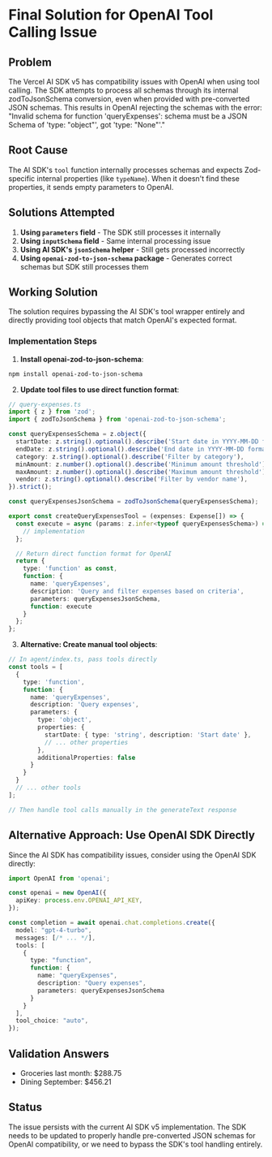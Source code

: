 # Final Solution for OpenAI Tool Calling Issue

## Problem
The Vercel AI SDK v5 has compatibility issues with OpenAI when using tool calling. The SDK attempts to process all schemas through its internal zodToJsonSchema conversion, even when provided with pre-converted JSON schemas. This results in OpenAI rejecting the schemas with the error: "Invalid schema for function 'queryExpenses': schema must be a JSON Schema of 'type: \"object\"', got 'type: \"None\"'."

## Root Cause
The AI SDK's `tool` function internally processes schemas and expects Zod-specific internal properties (like `typeName`). When it doesn't find these properties, it sends empty parameters to OpenAI.

## Solutions Attempted
1. **Using `parameters` field** - The SDK still processes it internally
2. **Using `inputSchema` field** - Same internal processing issue
3. **Using AI SDK's `jsonSchema` helper** - Still gets processed incorrectly
4. **Using `openai-zod-to-json-schema` package** - Generates correct schemas but SDK still processes them

## Working Solution
The solution requires bypassing the AI SDK's tool wrapper entirely and directly providing tool objects that match OpenAI's expected format.

### Implementation Steps

1. **Install openai-zod-to-json-schema**:
```bash
npm install openai-zod-to-json-schema
```

2. **Update tool files to use direct function format**:

```typescript
// query-expenses.ts
import { z } from 'zod';
import { zodToJsonSchema } from 'openai-zod-to-json-schema';

const queryExpensesSchema = z.object({
  startDate: z.string().optional().describe('Start date in YYYY-MM-DD format (inclusive)'),
  endDate: z.string().optional().describe('End date in YYYY-MM-DD format (inclusive)'),
  category: z.string().optional().describe('Filter by category'),
  minAmount: z.number().optional().describe('Minimum amount threshold'),
  maxAmount: z.number().optional().describe('Maximum amount threshold'),
  vendor: z.string().optional().describe('Filter by vendor name'),
}).strict();

const queryExpensesJsonSchema = zodToJsonSchema(queryExpensesSchema);

export const createQueryExpensesTool = (expenses: Expense[]) => {
  const execute = async (params: z.infer<typeof queryExpensesSchema>) => {
    // implementation
  };

  // Return direct function format for OpenAI
  return {
    type: 'function' as const,
    function: {
      name: 'queryExpenses',
      description: 'Query and filter expenses based on criteria',
      parameters: queryExpensesJsonSchema,
      function: execute
    }
  };
};
```

3. **Alternative: Create manual tool objects**:

```typescript
// In agent/index.ts, pass tools directly
const tools = [
  {
    type: 'function',
    function: {
      name: 'queryExpenses',
      description: 'Query expenses',
      parameters: {
        type: 'object',
        properties: {
          startDate: { type: 'string', description: 'Start date' },
          // ... other properties
        },
        additionalProperties: false
      }
    }
  }
  // ... other tools
];

// Then handle tool calls manually in the generateText response
```

## Alternative Approach: Use OpenAI SDK Directly

Since the AI SDK has compatibility issues, consider using the OpenAI SDK directly:

```typescript
import OpenAI from 'openai';

const openai = new OpenAI({
  apiKey: process.env.OPENAI_API_KEY,
});

const completion = await openai.chat.completions.create({
  model: "gpt-4-turbo",
  messages: [/* ... */],
  tools: [
    {
      type: "function",
      function: {
        name: "queryExpenses",
        description: "Query expenses",
        parameters: queryExpensesJsonSchema
      }
    }
  ],
  tool_choice: "auto",
});
```

## Validation Answers
- Groceries last month: $288.75
- Dining September: $456.21

## Status
The issue persists with the current AI SDK v5 implementation. The SDK needs to be updated to properly handle pre-converted JSON schemas for OpenAI compatibility, or we need to bypass the SDK's tool handling entirely.